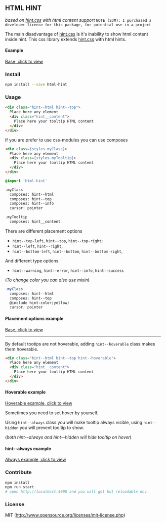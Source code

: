 ## HTML HINT

*based on [hint.css](https://github.com/chinchang/hint.css) with html content support* `NOTE (SJM): I purchased a developer license for this package, for potential use in a project`

The main disadvantage of [hint.css](https://github.com/chinchang/hint.css) is it's inability to show html content inside hint.
This css library extends [hint.css](https://github.com/chinchang/hint.css) with html hints.

#### Example

[Base, click to view](http://istarkov.github.io/html-hint/#exampleMain)

### Install

```bash
npm install --save html-hint
```

### Usage

```html
<div class="hint--html hint--top">
  Place here any element
  <div class="hint__content">
    Place here your tooltip HTML content
  </div>
</div>
```

If you are prefer to use css-modules you can use composes

```html
<div class={styles.myClass}>
  Place here any element
  <div class={styles.myTooltip}>
    Place here your tooltip HTML content
  </div>
</div>
```

```scss
@import 'html-hint'

.myClass
  composes: hint--html
  composes: hint--top
  composes: hint--info
  cursor: pointer

.myTooltip
  composes: hint__content
```

There are different placement options
- `hint--top-left`, `hint--top`, `hint--top-right`;
- `hint--left`, `hint--right`,
- `hint--bottom-left`, `hint--bottom`, `hint--bottom-right`,

And different type options
- `hint--warning`, `hint--error`, `hint--info`, `hint--success`

(_To change color you can also use mixin_)

```scss
.myClass
  composes: hint--html
  composes: hint--top
  @include hint-color(yellow)
  cursor: pointer
```

#### Placement options example

[Base, click to view](http://istarkov.github.io/html-hint/#exampleMain)

---

By default tootips are not hoverable, adding `hint--hoverable` class makes them hoverable.

```html
<div class="hint--html hint--top hint--hoverable">
  Place here any element
  <div class="hint__content">
    Place here your tooltip HTML content
  </div>
</div>
```

#### Hoverable example

[Hoverable example, click to view](http://istarkov.github.io/html-hint/#exampleHoverable)

Sometimes you need to set hover by yourself.

Using `hint--always` class you will make tooltip always visible,
using `hint--hidden` you will prevent tooltip to show.

(_both hint--always and hint--hidden will hide tooltip on hover_)

#### hint--always example

[Always example, click to view](http://istarkov.github.io/html-hint/#exampleAlways)

### Contribute

```bash
npm install
npm run start
# open http://localhost:4000 and you will get hot reloadable env
```

### License

MIT (http://www.opensource.org/licenses/mit-license.php)

